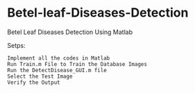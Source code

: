 # Betel-leaf-Diseases-Detection
Betel Leaf Diseases Detection Using Matlab

Setps:

    Implement all the codes in Matlab
    Run Train.m File to Train the Database Images
    Run the DetectDisease_GUI.m file
    Select the Test Image
    Verify the Output
